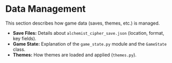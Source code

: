 # Data Management

This section describes how game data (saves, themes, etc.) is managed.

*   **Save Files:** Details about `alchemist_cipher_save.json` (location, format, key fields).
*   **Game State:** Explanation of the `game_state.py` module and the `GameState` class.
*   **Themes:** How themes are loaded and applied (`themes.py`). 